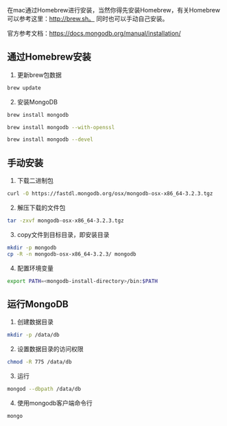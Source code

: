 
在mac通过Homebrew进行安装，当然你得先安装Homebrew，有关Homebrew可以参考这里：http://brew.sh。   同时也可以手动自己安装。

官方参考文档：https://docs.mongodb.org/manual/installation/

## 通过Homebrew安装

1. 更新brew包数据

```bash
brew update
```

2. 安装MongoDB

```bash
brew install mongodb

brew install mongodb --with-openssl

brew install mongodb --devel
```

## 手动安装

1. 下载二进制包

```bash
curl -O https://fastdl.mongodb.org/osx/mongodb-osx-x86_64-3.2.3.tgz
```

2. 解压下载的文件包

```bash
tar -zxvf mongodb-osx-x86_64-3.2.3.tgz
```

3. copy文件到目标目录，即安装目录

```bash
mkdir -p mongodb
cp -R -n mongodb-osx-x86_64-3.2.3/ mongodb
```

4. 配置环境变量

```bash
export PATH=<mongodb-install-directory>/bin:$PATH
```

## 运行MongoDB

1. 创建数据目录

```bash
mkdir -p /data/db
```

2. 设置数据目录的访问权限

```bash
chmod -R 775 /data/db
```

3. 运行

```bash
mongod --dbpath /data/db
```

4. 使用mongodb客户端命令行

```bash
mongo
```